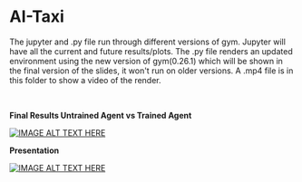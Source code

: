 # AI-Taxi

The jupyter and .py file run through different versions of gym.
Jupyter will have all the current and future results/plots.
The .py file renders an updated environment using the new version of gym(0.26.1) which will be shown in the final version of the slides, it won't run on older versions. A .mp4 file is in this folder to show a video of the render.

<br>

**Final Results Untrained Agent vs Trained Agent**

[![IMAGE ALT TEXT HERE](https://img.youtube.com/vi/cQ1YgtTe7C4/0.jpg)](https://www.youtube.com/watch?v=cQ1YgtTe7C4)

**Presentation**

[![IMAGE ALT TEXT HERE](https://img.youtube.com/vi/UI0qRv60FOQ/0.jpg)](https://www.youtube.com/watch?v=UI0qRv60FOQ)
